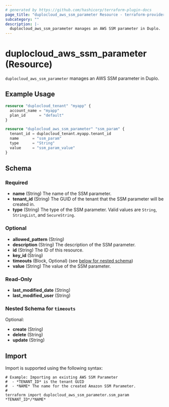 ```yaml
---
# generated by https://github.com/hashicorp/terraform-plugin-docs
page_title: "duplocloud_aws_ssm_parameter Resource - terraform-provider-duplocloud"
subcategory: ""
description: |-
  duplocloud_aws_ssm_parameter manages an AWS SSM parameter in Duplo.
---
```


# duplocloud_aws_ssm_parameter (Resource)

`duplocloud_aws_ssm_parameter` manages an AWS SSM parameter in Duplo.

## Example Usage

```terraform
resource "duplocloud_tenant" "myapp" {
  account_name = "myapp"
  plan_id      = "default"
}

resource "duplocloud_aws_ssm_parameter" "ssm_param" {
  tenant_id = duplocloud_tenant.myapp.tenant_id
  name      = "ssm_param"
  type      = "String"
  value     = "ssm_param_value"
}
```

<!-- schema generated by tfplugindocs -->
## Schema

### Required

- **name** (String) The name of the SSM parameter.
- **tenant_id** (String) The GUID of the tenant that the SSM parameter will be created in.
- **type** (String) The type of the SSM parameter. Valid values are `String`, `StringList`, and `SecureString`.

### Optional

- **allowed_pattern** (String)
- **description** (String) The description of the SSM parameter.
- **id** (String) The ID of this resource.
- **key_id** (String)
- **timeouts** (Block, Optional) (see [below for nested schema](#nestedblock--timeouts))
- **value** (String) The value of the SSM parameter.

### Read-Only

- **last_modified_date** (String)
- **last_modified_user** (String)

<a id="nestedblock--timeouts"></a>
### Nested Schema for `timeouts`

Optional:

- **create** (String)
- **delete** (String)
- **update** (String)

## Import

Import is supported using the following syntax:

```shell
# Example: Importing an existing AWS SSM Parameter
#  - *TENANT_ID* is the tenant GUID
#  - *NAME* The name for the created Amazon SSM Parameter.
#
terraform import duplocloud_aws_ssm_parameter.ssm_param *TENANT_ID*/*NAME*
```
